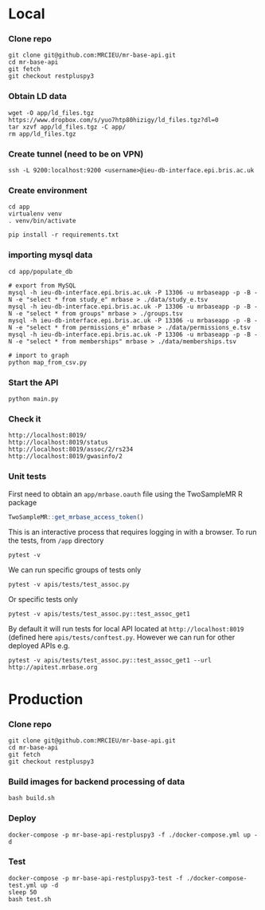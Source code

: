 # Local


### Clone repo

```
git clone git@github.com:MRCIEU/mr-base-api.git
cd mr-base-api
git fetch
git checkout restpluspy3
```

### Obtain LD data
```
wget -O app/ld_files.tgz https://www.dropbox.com/s/yuo7htp80hizigy/ld_files.tgz?dl=0
tar xzvf app/ld_files.tgz -C app/
rm app/ld_files.tgz
```

### Create tunnel (need to be on VPN)
```
ssh -L 9200:localhost:9200 <username>@ieu-db-interface.epi.bris.ac.uk
```

### Create environment
```
cd app
virtualenv venv
. venv/bin/activate

pip install -r requirements.txt
```

### importing mysql data

```
cd app/populate_db

# export from MySQL
mysql -h ieu-db-interface.epi.bris.ac.uk -P 13306 -u mrbaseapp -p -B -N -e "select * from study_e" mrbase > ./data/study_e.tsv
mysql -h ieu-db-interface.epi.bris.ac.uk -P 13306 -u mrbaseapp -p -B -N -e "select * from groups" mrbase > ./groups.tsv
mysql -h ieu-db-interface.epi.bris.ac.uk -P 13306 -u mrbaseapp -p -B -N -e "select * from permissions_e" mrbase > ./data/permissions_e.tsv
mysql -h ieu-db-interface.epi.bris.ac.uk -P 13306 -u mrbaseapp -p -B -N -e "select * from memberships" mrbase > ./data/memberships.tsv

# import to graph
python map_from_csv.py
```

### Start the API
```
python main.py
```

### Check it
```
http://localhost:8019/
http://localhost:8019/status
http://localhost:8019/assoc/2/rs234
http://localhost:8019/gwasinfo/2
```

### Unit tests
First need to obtain an `app/mrbase.oauth` file using the TwoSampleMR R package

```r
TwoSampleMR::get_mrbase_access_token()
```

This is an interactive process that requires logging in with a browser. To run the tests, from `/app` directory

```
pytest -v
```

We can run specific groups of tests only

```
pytest -v apis/tests/test_assoc.py
```

Or specific tests only

```
pytest -v apis/tests/test_assoc.py::test_assoc_get1
```

By default it will run tests for local API located at `http://localhost:8019` (defined here `apis/tests/conftest.py`. However we can run for other deployed APIs e.g.

```
pytest -v apis/tests/test_assoc.py::test_assoc_get1 --url http://apitest.mrbase.org
```


# Production

### Clone repo

```
git clone git@github.com:MRCIEU/mr-base-api.git
cd mr-base-api
git fetch
git checkout restpluspy3
```

### Build images for backend processing of data
```bash build.sh```

### Deploy
```docker-compose -p mr-base-api-restpluspy3 -f ./docker-compose.yml up -d```

### Test
```
docker-compose -p mr-base-api-restpluspy3-test -f ./docker-compose-test.yml up -d
sleep 50
bash test.sh
```
